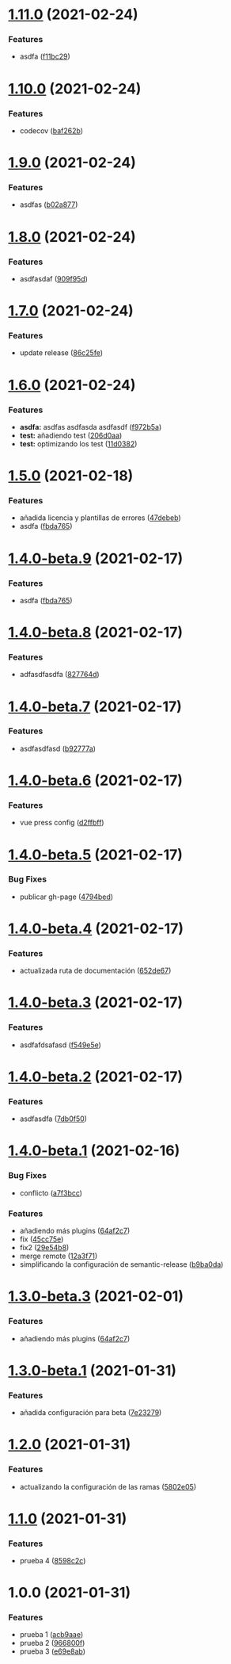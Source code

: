 # [1.11.0](https://github.com/fvena/javascript-library-starter1/compare/v1.10.0...v1.11.0) (2021-02-24)


### Features

* asdfa ([f11bc29](https://github.com/fvena/javascript-library-starter1/commit/f11bc29949f9f102b7d389a14d3be62888a86ed1))

# [1.10.0](https://github.com/fvena/javascript-library-starter1/compare/v1.9.0...v1.10.0) (2021-02-24)


### Features

* codecov ([baf262b](https://github.com/fvena/javascript-library-starter1/commit/baf262b866ed8b22b943ba29092f6399ef638c6b))

# [1.9.0](https://github.com/fvena/javascript-library-starter1/compare/v1.8.0...v1.9.0) (2021-02-24)


### Features

* asdfas ([b02a877](https://github.com/fvena/javascript-library-starter1/commit/b02a877edb6925c14d8af8152b5761166b266212))

# [1.8.0](https://github.com/fvena/javascript-library-starter1/compare/v1.7.0...v1.8.0) (2021-02-24)


### Features

* asdfasdaf ([909f95d](https://github.com/fvena/javascript-library-starter1/commit/909f95d0f52a3328445361807b68189b5aa1b8ca))

# [1.7.0](https://github.com/fvena/javascript-library-starter1/compare/v1.6.0...v1.7.0) (2021-02-24)


### Features

* update release ([86c25fe](https://github.com/fvena/javascript-library-starter1/commit/86c25feaf046d4eb9a76a4894715a6ce02e517f0))

# [1.6.0](https://github.com/fvena/javascript-library-starter1/compare/v1.5.0...v1.6.0) (2021-02-24)


### Features

* **asdfa:** asdfas asdfasda asdfasdf ([f972b5a](https://github.com/fvena/javascript-library-starter1/commit/f972b5aefab416d6eed6170884cd9a6633fc366b))
* **test:** añadiendo test ([206d0aa](https://github.com/fvena/javascript-library-starter1/commit/206d0aa61061a6690a6e0ae86f3d157eb5b08507))
* **test:** optimizando los test ([11d0382](https://github.com/fvena/javascript-library-starter1/commit/11d03823d9952415addc4ad506611004a6b57011))

# [1.5.0](https://github.com/fvena/javascript-library-starter1/compare/v1.4.0...v1.5.0) (2021-02-18)


### Features

* añadida licencia y plantillas de errores ([47debeb](https://github.com/fvena/javascript-library-starter1/commit/47debebf9f0936f04b0100714c2f6d8503f6576c))
* asdfa ([fbda765](https://github.com/fvena/javascript-library-starter1/commit/fbda76566b6217f8080c07494c2d065457060b0f))

# [1.4.0-beta.9](https://github.com/fvena/javascript-library-starter1/compare/v1.4.0-beta.8...v1.4.0-beta.9) (2021-02-17)


### Features

* asdfa ([fbda765](https://github.com/fvena/javascript-library-starter1/commit/fbda76566b6217f8080c07494c2d065457060b0f))

# [1.4.0-beta.8](https://github.com/fvena/javascript-library-starter1/compare/v1.4.0-beta.7...v1.4.0-beta.8) (2021-02-17)


### Features

* adfasdfasdfa ([827764d](https://github.com/fvena/javascript-library-starter1/commit/827764d041b367fb3d34015c6133b10a8df318c6))

# [1.4.0-beta.7](https://github.com/fvena/javascript-library-starter1/compare/v1.4.0-beta.6...v1.4.0-beta.7) (2021-02-17)


### Features

* asdfasdfasd ([b92777a](https://github.com/fvena/javascript-library-starter1/commit/b92777a4752ba03277fcfeb7de865008a22f25cb))

# [1.4.0-beta.6](https://github.com/fvena/javascript-library-starter1/compare/v1.4.0-beta.5...v1.4.0-beta.6) (2021-02-17)


### Features

* vue press config ([d2ffbff](https://github.com/fvena/javascript-library-starter1/commit/d2ffbff2a25c54cad925701cbbcff6f9b3402079))

# [1.4.0-beta.5](https://github.com/fvena/javascript-library-starter1/compare/v1.4.0-beta.4...v1.4.0-beta.5) (2021-02-17)


### Bug Fixes

* publicar gh-page ([4794bed](https://github.com/fvena/javascript-library-starter1/commit/4794bed117b95a8df45ade4e3b11875e54b859f5))

# [1.4.0-beta.4](https://github.com/fvena/javascript-library-starter1/compare/v1.4.0-beta.3...v1.4.0-beta.4) (2021-02-17)


### Features

* actualizada ruta de documentación ([652de67](https://github.com/fvena/javascript-library-starter1/commit/652de677c3a5ad8aee95319a6f0371592a1ff378))

# [1.4.0-beta.3](https://github.com/fvena/javascript-library-starter1/compare/v1.4.0-beta.2...v1.4.0-beta.3) (2021-02-17)


### Features

* asdfafdsafasd ([f549e5e](https://github.com/fvena/javascript-library-starter1/commit/f549e5ecfcc1de4c3d7d403a6921fc8ff61ed468))

# [1.4.0-beta.2](https://github.com/fvena/javascript-library-starter1/compare/v1.4.0-beta.1...v1.4.0-beta.2) (2021-02-17)


### Features

* asdfasdfa ([7db0f50](https://github.com/fvena/javascript-library-starter1/commit/7db0f503decddf431b5590644fa3b395d5014a57))

# [1.4.0-beta.1](https://github.com/fvena/javascript-library-starter1/compare/v1.3.0...v1.4.0-beta.1) (2021-02-16)


### Bug Fixes

* conflicto ([a7f3bcc](https://github.com/fvena/javascript-library-starter1/commit/a7f3bcc93c03808bf0e006659ad82c5f00f8cd39))


### Features

* añadiendo más plugins ([64af2c7](https://github.com/fvena/javascript-library-starter1/commit/64af2c72564861819db159cd52a07b364affd03a))
* fix ([45cc75e](https://github.com/fvena/javascript-library-starter1/commit/45cc75e6175224253c1674bc89dd9443950a7037))
* fix2 ([29e54b8](https://github.com/fvena/javascript-library-starter1/commit/29e54b824b1369bfc4f809b4f68d270652b03961))
* merge remote ([12a3f71](https://github.com/fvena/javascript-library-starter1/commit/12a3f7161e7d5103668c3851587799a1911e07ef))
* simplificando la configuración de semantic-release ([b9ba0da](https://github.com/fvena/javascript-library-starter1/commit/b9ba0da583b9615c95b9f62a65b045b4c17731c8))

# [1.3.0-beta.3](https://github.com/fvena/javascript-library-starter1/compare/v1.3.0-beta.2...v1.3.0-beta.3) (2021-02-01)


### Features

* añadiendo más plugins ([64af2c7](https://github.com/fvena/javascript-library-starter1/commit/64af2c72564861819db159cd52a07b364affd03a))

# [1.3.0-beta.1](https://github.com/fvena/javascript-library-starter1/compare/v1.2.0...v1.3.0-beta.1) (2021-01-31)

### Features

- añadida configuración para beta ([7e23279](https://github.com/fvena/javascript-library-starter1/commit/7e23279f8bd8f29b4b65354a0a186b3bae98a8c7))

# [1.2.0](https://github.com/fvena/javascript-library-starter1/compare/v1.1.0...v1.2.0) (2021-01-31)

### Features

- actualizando la configuración de las ramas ([5802e05](https://github.com/fvena/javascript-library-starter1/commit/5802e05aeb797dbe1b93c3c22490b4ee16cbf46e))

# [1.1.0](https://github.com/fvena/javascript-library-starter1/compare/v1.0.0...v1.1.0) (2021-01-31)

### Features

- prueba 4 ([8598c2c](https://github.com/fvena/javascript-library-starter1/commit/8598c2c3ef38a3d4d229a31998e16f03160b87f6))

# 1.0.0 (2021-01-31)

### Features

- prueba 1 ([acb9aae](https://github.com/fvena/javascript-library-starter1/commit/acb9aae45004e7e51e5ccb947a5ad41d21546f4c))
- prueba 2 ([966800f](https://github.com/fvena/javascript-library-starter1/commit/966800f90755168c1c04bd8de9a3c5ca2d3854ac))
- prueba 3 ([e69e8ab](https://github.com/fvena/javascript-library-starter1/commit/e69e8abd1ce10843acd1db2623222ea2ae3b048c))
